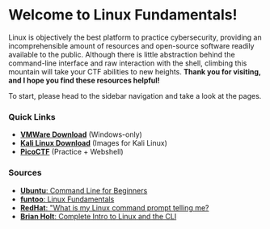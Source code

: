 # Welcome to Linux Fundamentals!
Linux is objectively the best platform to practice cybersecurity, providing an incomprehensible amount of resources and open-source software readily available to the public. Although there is little abstraction behind the command-line interface and raw interaction with the shell, climbing this mountain will take your CTF abilities to new heights. **Thank you for visiting, and I hope you find these resources helpful!**

To start, please head to the sidebar navigation and take a look at the pages.
### Quick Links
* [**VMWare Download**](https://www.vmware.com/products/workstation-player/workstation-player-evaluation.html) (Windows-only)
* [**Kali Linux Download**](https://www.offensive-security.com/kali-linux-vm-vmware-virtualbox-image-download/) (Images for Kali Linux)
* [**PicoCTF**](https://picoctf.org/) (Practice + Webshell)

### Sources
* [**Ubuntu**: Command Line for Beginners](https://ubuntu.com/tutorials/command-line-for-beginners)
* [**funtoo**: Linux Fundamentals](https://www.funtoo.org/Linux_Fundamentals,_Part_1)
* [**RedHat**: "What is my Linux command prompt telling me?](https://www.redhat.com/sysadmin/command-prompt-tell-me)
* [**Brian Holt**: Complete Intro to Linux and the CLI](https://btholt.github.io/complete-intro-to-linux-and-the-cli/)